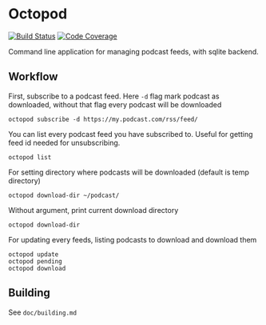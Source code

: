 # Octopod

[![Build Status](https://travis-ci.org/yfery/octopod.svg?branch=master)](https://travis-ci.org/yfery/octopod)
[![Code Coverage](https://codecov.io/gh/yfery/octopod/branch/master/graph/badge.svg)](https://codecov.io/gh/yfery/octopod/branch/develop)

Command line application for managing podcast feeds, with sqlite backend. 

## Workflow

First, subscribe to a podcast feed. Here `-d` flag mark podcast as downloaded, without that flag every podcast will be downloaded

    octopod subscribe -d https://my.podcast.com/rss/feed/

You can list every podcast feed you have subscribed to. Useful for getting feed id needed for unsubscribing.

    octopod list

For setting directory where podcasts will be downloaded (default is temp directory)

    octopod download-dir ~/podcast/

Without argument, print current download directory

    octopod download-dir

For updating every feeds, listing podcasts to download and download them

    octopod update
    octopod pending
    octopod download

## Building

See `doc/building.md`
